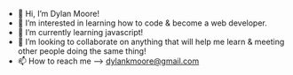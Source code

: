 - 👋 Hi, I’m Dylan Moore!
- 👀 I’m interested in learning how to code & become a web developer.
- 🌱 I’m currently learning javascript!
- 💞️ I’m looking to collaborate on anything that will help me learn & meeting other people doing the same thing!
- 📫 How to reach me --> dylankmoore@gmail.com
<!---
dylankmoore/dylankmoore is a ✨ special ✨ repository because its `README.md` (this file) appears on your GitHub profile.
You can click the Preview link to take a look at your changes.
--->
